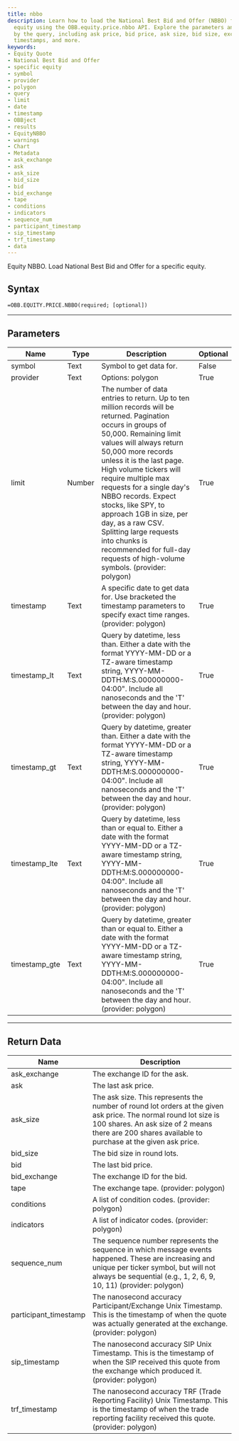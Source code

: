 ```yaml
---
title: nbbo
description: Learn how to load the National Best Bid and Offer (NBBO) for a specific
  equity using the OBB.equity.price.nbbo API. Explore the parameters and data returned
  by the query, including ask price, bid price, ask size, bid size, exchange details,
  timestamps, and more.
keywords: 
- Equity Quote
- National Best Bid and Offer
- specific equity
- symbol
- provider
- polygon
- query
- limit
- date
- timestamp
- OBBject
- results
- EquityNBBO
- warnings
- Chart
- Metadata
- ask_exchange
- ask
- ask_size
- bid_size
- bid
- bid_exchange
- tape
- conditions
- indicators
- sequence_num
- participant_timestamp
- sip_timestamp
- trf_timestamp
- data
---
```


<!-- markdownlint-disable MD041 -->

Equity NBBO. Load National Best Bid and Offer for a specific equity.

## Syntax

```excel wordwrap
=OBB.EQUITY.PRICE.NBBO(required; [optional])
```

---

## Parameters

| Name | Type | Description | Optional |
| ---- | ---- | ----------- | -------- |
| symbol | Text | Symbol to get data for. | False |
| provider | Text | Options: polygon | True |
| limit | Number | The number of data entries to return. Up to ten million records will be returned. Pagination occurs in groups of 50,000. Remaining limit values will always return 50,000 more records unless it is the last page. High volume tickers will require multiple max requests for a single day's NBBO records. Expect stocks, like SPY, to approach 1GB in size, per day, as a raw CSV. Splitting large requests into chunks is recommended for full-day requests of high-volume symbols. (provider: polygon) | True |
| timestamp | Text | A specific date to get data for. Use bracketed the timestamp parameters to specify exact time ranges. (provider: polygon) | True |
| timestamp_lt | Text | Query by datetime, less than. Either a date with the format YYYY-MM-DD or a TZ-aware timestamp string, YYYY-MM-DDTH:M:S.000000000-04:00". Include all nanoseconds and the 'T' between the day and hour. (provider: polygon) | True |
| timestamp_gt | Text | Query by datetime, greater than. Either a date with the format YYYY-MM-DD or a TZ-aware timestamp string, YYYY-MM-DDTH:M:S.000000000-04:00". Include all nanoseconds and the 'T' between the day and hour. (provider: polygon) | True |
| timestamp_lte | Text | Query by datetime, less than or equal to. Either a date with the format YYYY-MM-DD or a TZ-aware timestamp string, YYYY-MM-DDTH:M:S.000000000-04:00". Include all nanoseconds and the 'T' between the day and hour. (provider: polygon) | True |
| timestamp_gte | Text | Query by datetime, greater than or equal to. Either a date with the format YYYY-MM-DD or a TZ-aware timestamp string, YYYY-MM-DDTH:M:S.000000000-04:00". Include all nanoseconds and the 'T' between the day and hour. (provider: polygon) | True |

---

## Return Data

| Name | Description |
| ---- | ----------- |
| ask_exchange | The exchange ID for the ask.  |
| ask | The last ask price.  |
| ask_size |          The ask size. This represents the number of round lot orders at the given ask price.         The normal round lot size is 100 shares.         An ask size of 2 means there are 200 shares available to purchase at the given ask price.           |
| bid_size | The bid size in round lots.  |
| bid | The last bid price.  |
| bid_exchange | The exchange ID for the bid.  |
| tape | The exchange tape. (provider: polygon) |
| conditions | A list of condition codes. (provider: polygon) |
| indicators | A list of indicator codes. (provider: polygon) |
| sequence_num |              The sequence number represents the sequence in which message events happened.             These are increasing and unique per ticker symbol, but will not always be sequential             (e.g., 1, 2, 6, 9, 10, 11)          (provider: polygon) |
| participant_timestamp |              The nanosecond accuracy Participant/Exchange Unix Timestamp.             This is the timestamp of when the quote was actually generated at the exchange.          (provider: polygon) |
| sip_timestamp |              The nanosecond accuracy SIP Unix Timestamp.             This is the timestamp of when the SIP received this quote from the exchange which produced it.          (provider: polygon) |
| trf_timestamp |              The nanosecond accuracy TRF (Trade Reporting Facility) Unix Timestamp.             This is the timestamp of when the trade reporting facility received this quote.          (provider: polygon) |
